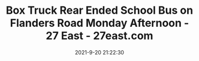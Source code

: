 ---
"title": "Box Truck Rear Ended School Bus on Flanders Road Monday Afternoon - 27 East - 27east.com"
"date": "2021-9-20 21:22:30"
"feed_name": "GOOGLENEWSINDUSTRIAL"
"feed_website": "https://news.google.com/search?q=industrial%2Bincident&hl=en-US&gl=US&ceid=US:en"
"feed_rss": "https://news.google.com/rss/search?q=industrial%2Bincident&hl=en-US&gl=US&ceid=US:en"
"link": "https://www.27east.com/southampton-press/box-truck-rear-ended-school-bus-on-flanders-road-monday-afternoon-1818934/"
"file": "_posts/2021-1-1-4fcc2532a9cc0b2ff28ed8fd88cc1f539e81bad5.md"
"accident": "0"
"drilling": "0"
"dead": "0"
"injured": "0"
"where": "unknown site"
---